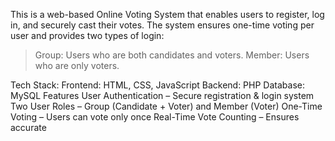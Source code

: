 This is a web-based Online Voting System that enables users to register, log in, and securely cast their votes. The system ensures one-time voting per user and provides two types of login:
 > Group: Users who are both candidates and voters.
  >Member: Users who are only voters.

Tech Stack:
	Frontend: HTML, CSS, JavaScript
	Backend: PHP
	Database: MySQL
 Features
	User Authentication – Secure registration & login system
	Two User Roles – Group (Candidate + Voter) and Member (Voter)
	One-Time Voting – Users can vote only once
	Real-Time Vote Counting – Ensures accurate 
 
 



 


 
